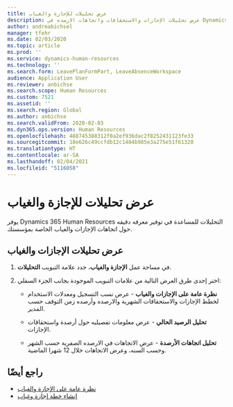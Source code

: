 ```yaml
---
title: عرض تحليلات للإجازة والغياب
description: عرض تحليلات الإجازات والاستحقاقات واتجاهات الارصده في Dynamics 365 Human Resources.
author: andreabichsel
manager: tfehr
ms.date: 02/03/2020
ms.topic: article
ms.prod: ''
ms.service: dynamics-human-resources
ms.technology: ''
ms.search.form: LeavePlanFormPart, LeaveAbsenceWorkspace
audience: Application User
ms.reviewer: anbichse
ms.search.scope: Human Resources
ms.custom: 7521
ms.assetid: ''
ms.search.region: Global
ms.author: anbichse
ms.search.validFrom: 2020-02-03
ms.dyn365.ops.version: Human Resources
ms.openlocfilehash: 488745388312f0a2ef936dac2f8252431123fe33
ms.sourcegitcommit: 18e626c49ccfdb12c1484b985e3a275e51f61320
ms.translationtype: HT
ms.contentlocale: ar-SA
ms.lasthandoff: 02/04/2021
ms.locfileid: "5116058"
---
```

# <a name="view-analytics-for-leave-and-absence"></a>عرض تحليلات للإجازة والغياب

يوفر Dynamics 365 Human Resources التحليلات للمساعدة في توفير معرفه دقيقه حول اتجاهات الإجازات والغياب الخاصة بمؤسستك.

## <a name="view-leave-and-absence-analytics"></a>عرض تحليلات الإجازات والغياب

1. في مساحة عمل **‏‫الإجازة والغياب‬**، حدد علامة التبويب **التحليلات**.

2. اختر إحدى طرق العرض التالية من علامات التبويب الموجودة بجانب الجزء السفلي:

   - **نظرة عامة على الإجازات والغياب** - عرض نسب التسجيل ومعدلات الاستخدام لخطط الإجازات والاستحقاقات الشهرية والارصده وأرصده زمن التوقف حسب المدير.

   - **تحليل الرصيد الحالي** - عرض معلومات تفصيليه حول أرصدة واستحقاقات الإجازات.

   - **تحليل اتجاهات الأرصدة** - عرض الاتجاهات في الارصده الصفرية حسب الشهر وحسب السنه، وعرض الاتجاهات خلال 12 شهرا الماضية.

## <a name="see-also"></a>راجع أيضًا

- [نظرة عامة على الإجازة والغياب](hr-leave-and-absence-overview.md)
- [إنشاء خطة إجازة وغياب](hr-leave-and-absence-plans.md)